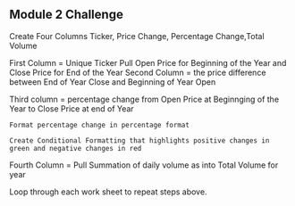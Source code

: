 ## Module 2 Challenge
Create Four Columns 
Ticker, Price Change, Percentage Change,Total Volume

First Column = Unique Ticker
    Pull Open Price for Beginning of the Year and Close Price for End of the Year
Second Column = the price difference between End of Year Close and Beginning of Year Open

Third column = percentage change from Open Price at Beginnging of the Year to Close Price at end of Year
    
    Format percentage change in percentage format
    
    Create Conditional Formatting that highlights positive changes in green and negative changes in red

Fourth Column = Pull Summation of daily volume as into Total Volume for year

Loop through each work sheet to repeat steps above.

